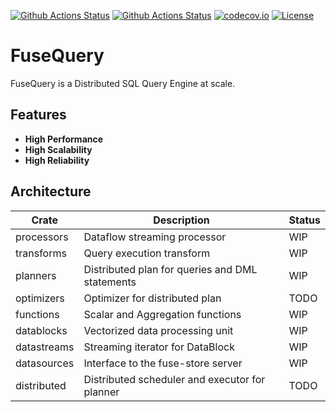 [![Github Actions Status](https://github.com/datafusedev/fuse-query/workflows/FuseQuery%20Lint/badge.svg)](https://github.com/datafusedev/fuse-query/actions?query=workflow%3A%22FuseQuery+Lint%22)
[![Github Actions Status](https://github.com/datafusedev/fuse-query/workflows/FuseQuery%20Test/badge.svg)](https://github.com/datafusedev/fuse-query/actions?query=workflow%3A%22FuseQuery+Test%22)
[![codecov.io](https://codecov.io/gh/datafusedev/fuse-query/graphs/badge.svg)](https://codecov.io/gh/datafusedev/fuse-query/branch/master)
[![License](https://img.shields.io/badge/License-AGPL%203.0-blue.svg)](https://opensource.org/licenses/AGPL-3.0)

# FuseQuery

FuseQuery is a Distributed SQL Query Engine at scale.

## Features

* **High Performance**
* **High Scalability**
* **High Reliability**


## Architecture

| Crate     | Description |  Status |
|-----------|-------------|-------------|
| processors | Dataflow streaming processor | WIP |
| transforms | Query execution transform | WIP |
| planners | Distributed plan for queries and DML statements | WIP |
| optimizers | Optimizer for distributed plan | TODO |
| functions | Scalar and Aggregation functions | WIP |
| datablocks | Vectorized data processing unit | WIP |
| datastreams | Streaming iterator for DataBlock | WIP |
| datasources | Interface to the fuse-store server | WIP | 
| distributed | Distributed scheduler and executor for planner | TODO |

